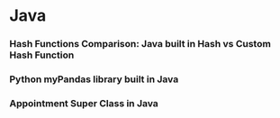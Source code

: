 # Java

### Hash Functions Comparison: Java built in Hash vs Custom Hash Function

### Python myPandas library built in Java

### Appointment Super Class in Java




